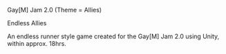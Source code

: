Gay[M] Jam 2.0 (Theme = Allies)

Endless Allies

An endless runner style game created for the Gay[M] Jam 2.0 using Unity, within approx. 18hrs. 
